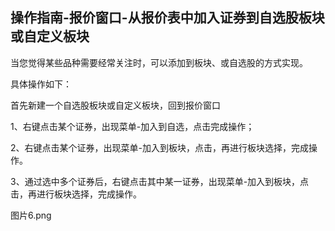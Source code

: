## 操作指南-报价窗口-从报价表中加入证券到自选股板块或自定义板块

当您觉得某些品种需要经常关注时，可以添加到板块、或自选股的方式实现。

具体操作如下：

首先新建一个自选股板块或自定义板块，回到报价窗口

1、右键点击某个证券，出现菜单-加入到自选，点击完成操作；

2、右键点击某个证券，出现菜单-加入到板块，点击，再进行板块选择，完成操作。

3、通过选中多个证券后，右键点击其中某一证券，出现菜单-加入到板块，点击，再进行板块选择，完成操作。


图片6.png